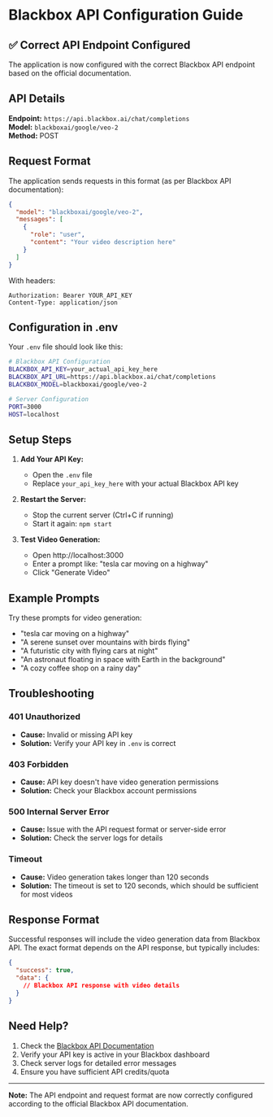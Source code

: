 # Blackbox API Configuration Guide

## ✅ Correct API Endpoint Configured

The application is now configured with the correct Blackbox API endpoint based on the official documentation.

## API Details

**Endpoint:** `https://api.blackbox.ai/chat/completions`  
**Model:** `blackboxai/google/veo-2`  
**Method:** POST

## Request Format

The application sends requests in this format (as per Blackbox API documentation):

```json
{
  "model": "blackboxai/google/veo-2",
  "messages": [
    {
      "role": "user",
      "content": "Your video description here"
    }
  ]
}
```

With headers:
```
Authorization: Bearer YOUR_API_KEY
Content-Type: application/json
```

## Configuration in .env

Your `.env` file should look like this:

```bash
# Blackbox API Configuration
BLACKBOX_API_KEY=your_actual_api_key_here
BLACKBOX_API_URL=https://api.blackbox.ai/chat/completions
BLACKBOX_MODEL=blackboxai/google/veo-2

# Server Configuration
PORT=3000
HOST=localhost
```

## Setup Steps

1. **Add Your API Key:**
   - Open the `.env` file
   - Replace `your_api_key_here` with your actual Blackbox API key

2. **Restart the Server:**
   - Stop the current server (Ctrl+C if running)
   - Start it again: `npm start`

3. **Test Video Generation:**
   - Open http://localhost:3000
   - Enter a prompt like: "tesla car moving on a highway"
   - Click "Generate Video"

## Example Prompts

Try these prompts for video generation:

- "tesla car moving on a highway"
- "A serene sunset over mountains with birds flying"
- "A futuristic city with flying cars at night"
- "An astronaut floating in space with Earth in the background"
- "A cozy coffee shop on a rainy day"

## Troubleshooting

### 401 Unauthorized
- **Cause:** Invalid or missing API key
- **Solution:** Verify your API key in `.env` is correct

### 403 Forbidden
- **Cause:** API key doesn't have video generation permissions
- **Solution:** Check your Blackbox account permissions

### 500 Internal Server Error
- **Cause:** Issue with the API request format or server-side error
- **Solution:** Check the server logs for details

### Timeout
- **Cause:** Video generation takes longer than 120 seconds
- **Solution:** The timeout is set to 120 seconds, which should be sufficient for most videos

## Response Format

Successful responses will include the video generation data from Blackbox API. The exact format depends on the API response, but typically includes:

```json
{
  "success": true,
  "data": {
    // Blackbox API response with video details
  }
}
```

## Need Help?

1. Check the [Blackbox API Documentation](https://docs.blackbox.ai/api-reference/video)
2. Verify your API key is active in your Blackbox dashboard
3. Check server logs for detailed error messages
4. Ensure you have sufficient API credits/quota

---

**Note:** The API endpoint and request format are now correctly configured according to the official Blackbox API documentation.
